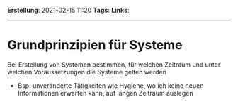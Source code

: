 **Erstellung**: 2021-02-15  11:20
**Tags**:
**Links**:

---
# Grundprinzipien für Systeme

Bei Erstellung von Systemen bestimmen, für welchen Zeitraum und unter welchen Voraussetzungen die Systeme gelten werden
-  Bsp. unveränderte Tätigkeiten wie Hygiene, wo ich keine neuen Informationen erwarten kann, auf langen Zeitraum auslegen